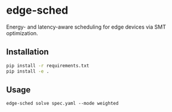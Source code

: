# edge-sched

Energy- and latency-aware scheduling for edge devices via SMT optimization.

## Installation

```bash
pip install -r requirements.txt
pip install -e .
```

## Usage

```
edge-sched solve spec.yaml --mode weighted
```
